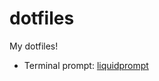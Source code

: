 # dotfiles

My dotfiles!

* Terminal prompt: [liquidprompt](https://github.com/nojhan/liquidprompt)
